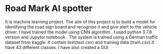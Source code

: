 # Road Mark AI spotter

It is machine learning project. The aim of this project is to build a model for identifying the road sign board and recognise it and give alert to the vehicle driver.
I have trained the model using CNN algorithm .
I used python 3.7.8 version and Jupyter notebook .
The system is trained using a German traffic dataset from kaggle. It contain test(test.csv) and training data (train.csv).It have 43 different classes.
I have also created a GUI
